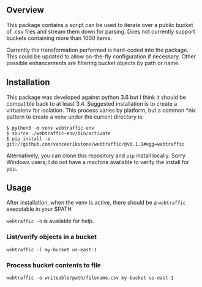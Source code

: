 ## Overview

This package contains a script can be used to iterate over a public bucket
of .csv files and stream them down for parsing. Does not currently support buckets
containing more than 1000 items.

Currently the transformation performed is hard-coded into the package.
This could be updated to allow on-the-fly configuration if necessary.
Other possible enhancements are filtering bucket objects by path or name.

## Installation

This package was developed against python 3.6 but I think it should be compatible
back to at least 3.4. Suggested installation is to
create a virtualenv for isolation. This process varies by platform,
but a common \*nix pattern to create a venv under the current directory
is:

```
$ python3 -m venv webtraffic-env
$ source ./webtraffic-env/bin/activate
$ pip install -e git://github.com/vanceerikstone/webtraffic/@v0.1.1#egg=webtraffic
```
Alternatively, you can clone this repository and `pip` install locally.
Sorry Windows users; I do not have a machine available to verify the install for you.

## Usage
After installation, when the venv is active, there should be a 
`webtraffic` executable in your $PATH

`webtraffic -h` is available for help.

### List/verify objects in a bucket
`webtraffic -l my-bucket us-east-1`

### Process bucket contents to file
`webtraffic -o writeable/path/filename.csv my-bucket us-east-1`

